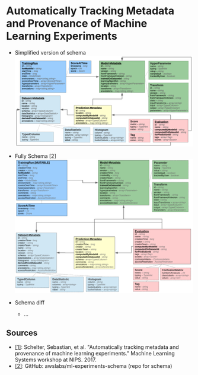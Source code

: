 # Automatically Tracking Metadata and Provenance of Machine Learning Experiments

- Simplified version of schema  
![alt text](images/schema.png "Schema")

- Fully Schema [2]
![alt text](images/schema-full.png "SchemaFull")

- Schema diff
    - ...



## Sources
- [[1]](http://learningsys.org/nips17/assets/papers/paper_13.pdf): Schelter, Sebastian, et al. "Automatically tracking metadata and provenance of machine learning experiments." Machine Learning Systems workshop at NIPS. 2017.
- [[2]](https://github.com/awslabs/ml-experiments-schema): GitHub: awslabs/ml-experiments-schema (repo for schema)
